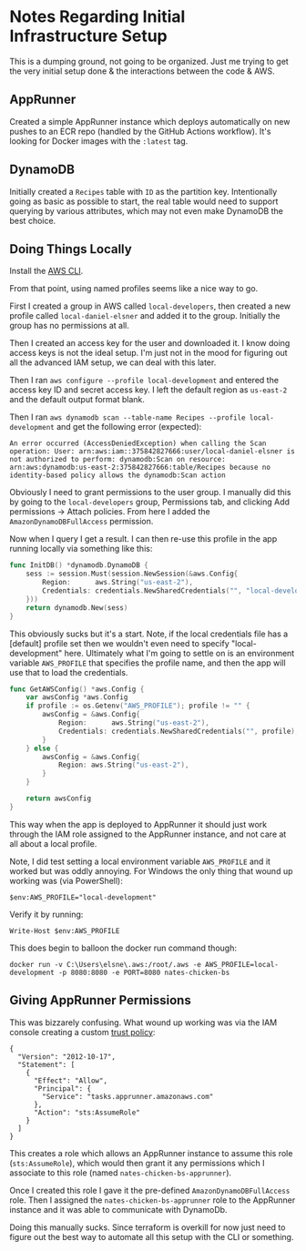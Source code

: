 # Notes Regarding Initial Infrastructure Setup

This is a dumping ground, not going to be organized. Just me trying to get the very initial setup done & the interactions between the code & AWS.

## AppRunner

Created a simple AppRunner instance which deploys automatically on new pushes to an ECR repo (handled by the GitHub Actions workflow). It's looking for Docker images with the `:latest` tag.

## DynamoDB

Initially created a `Recipes` table with `ID` as the partition key. Intentionally going as basic as possible to start, the real table would need to support querying by various attributes, which may not even make DynamoDB the best choice. 

## Doing Things Locally

Install the [AWS CLI](https://docs.aws.amazon.com/cli/latest/userguide/getting-started-install.html).

From that point, using named profiles seems like a nice way to go. 

First I created a group in AWS called `local-developers`, then created a new profile called
`local-daniel-elsner` and added it to the group. Initially the group has no permissions at all.

Then I created an access key for the user and downloaded it. I know doing access keys is not the ideal setup. I'm just not in the mood for figuring out all the advanced IAM setup, we can deal with this later.

Then I ran `aws configure --profile local-development` and entered the access key ID and secret access key. I left the default region as `us-east-2` and the default output format blank.

Then I ran `aws dynamodb scan --table-name Recipes --profile local-development` and get the following error (expected):

```
An error occurred (AccessDeniedException) when calling the Scan operation: User: arn:aws:iam::375842827666:user/local-daniel-elsner is not authorized to perform: dynamodb:Scan on resource: arn:aws:dynamodb:us-east-2:375842827666:table/Recipes because no identity-based policy allows the dynamodb:Scan action
```

Obviously I need to grant permissions to the user group. I manually did this by going to the `local-developers` group, Permissions tab, and clicking Add permissions -> Attach policies. From here I added the `AmazonDynamoDBFullAccess` permission.

Now when I query I get a result. I can then re-use this profile in the app running locally via something like this:

```go
func InitDB() *dynamodb.DynamoDB {
	sess := session.Must(session.NewSession(&aws.Config{
		Region:      aws.String("us-east-2"),
		Credentials: credentials.NewSharedCredentials("", "local-development"),
	}))
	return dynamodb.New(sess)
}
```

This obviously sucks but it's a start. Note, if the local credentials file has a [default] profile set then we wouldn't even need to specify "local-development" here. Ultimately what I'm going to settle on is an environment variable `AWS_PROFILE` that specifies the profile name, and then the app will use that to load the credentials. 

```go
func GetAWSConfig() *aws.Config {
	var awsConfig *aws.Config
	if profile := os.Getenv("AWS_PROFILE"); profile != "" {
		awsConfig = &aws.Config{
			Region:      aws.String("us-east-2"),
			Credentials: credentials.NewSharedCredentials("", profile),
		}
	} else {
		awsConfig = &aws.Config{
			Region: aws.String("us-east-2"),
		}
	}

	return awsConfig
}
```

This way when the app is deployed to AppRunner it should just work through the IAM role assigned to the AppRunner instance, and not care at all about a local profile.

Note, I did test setting a local environment variable `AWS_PROFILE` and it worked but was oddly annoying. For Windows the only thing that wound up working was (via PowerShell):

```
$env:AWS_PROFILE="local-development"
```

Verify it by running:

```
Write-Host $env:AWS_PROFILE
```

This does begin to balloon the docker run command though:

```
docker run -v C:\Users\elsne\.aws:/root/.aws -e AWS_PROFILE=local-development -p 8080:8080 -e PORT=8080 nates-chicken-bs
```

## Giving AppRunner Permissions
This was bizzarely confusing. What wound up working was via the IAM console creating a custom [trust policy](https://stackoverflow.com/a/70092312/1333854):

```
{
  "Version": "2012-10-17",
  "Statement": [
    {
      "Effect": "Allow",
      "Principal": {
        "Service": "tasks.apprunner.amazonaws.com"
      },
      "Action": "sts:AssumeRole"
    }
  ]
}
```

This creates a role which allows an AppRunner instance to assume this role (`sts:AssumeRole`), which would then grant it any permissions which I associate to this role (named `nates-chicken-bs-apprunner`).

Once I created this role I gave it the pre-defined `AmazonDynamoDBFullAccess` role. Then I assigned the `nates-chicken-bs-apprunner` role to the AppRunner instance and it was able to communicate with DynamoDb.

Doing this manually sucks. Since terraform is overkill for now just need to figure out the best way to automate all this setup with the CLI or something. 